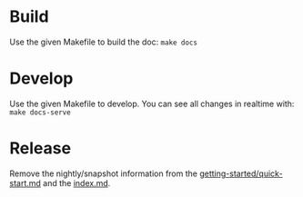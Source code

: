 # Build

Use the given Makefile to build the doc: `make docs`

# Develop

Use the given Makefile to develop. You can see all changes in realtime with: `make docs-serve`

# Release

Remove the nightly/snapshot information from the [getting-started/quick-start.md](content/getting-started/quick-start.md) and the [index.md](content/index.md).
